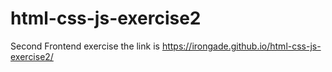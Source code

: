 # html-css-js-exercise2
Second Frontend exercise
the link is https://irongade.github.io/html-css-js-exercise2/
